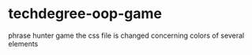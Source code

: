 # techdegree-oop-game
 phrase hunter game
the css file is changed concerning colors of several elements 